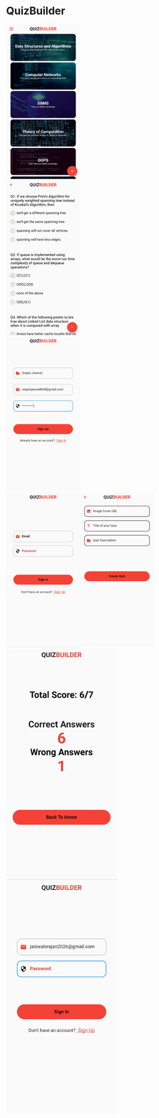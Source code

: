 # QuizBuilder

<div class="row">
  <div class="column">
    <img src="Screenshots/SS_1.jpg" width="200" >
  </div>
  <div class="column">
    <img src="Screenshots/SS_2.jpg" width="200" >
  </div>
  <div class="column">
    <img src="Screenshots/SS_3.jpg" width="200" >
  </div>
</div>
<img src="Screenshots/SS_4.jpg" width="200" ><img src="Screenshots/SS_5.jpg" width="200" >
<img src="Screenshots/SS_6.jpg" width="300" >
<img src="Screenshots/SS_7.jpg" width="300" >




